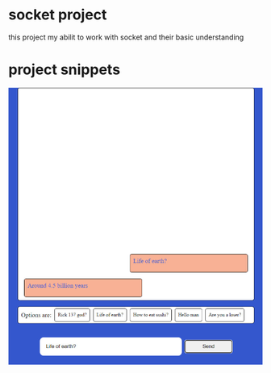 # socket project
this project my abilit to work with socket and their basic understanding
# project snippets 
![Preview](preview.jpg)